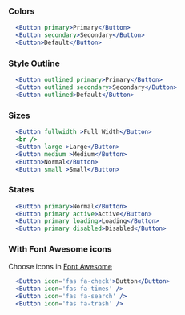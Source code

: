 ### Colors

```jsx
  <Button primary>Primary</Button>
  <Button secondary>Secondary</Button>
  <Button>Default</Button>
```

### Style Outline

```jsx
  <Button outlined primary>Primary</Button>
  <Button outlined secondary>Secondary</Button>
  <Button outlined>Default</Button>
```

### Sizes

```jsx
  <Button fullwidth >Full Width</Button>
  <br />
  <Button large >Large</Button>
  <Button medium >Medium</Button>
  <Button>Normal</Button>
  <Button small >Small</Button>
```

### States

```jsx
  <Button primary>Normal</Button>
  <Button primary active>Active</Button>
  <Button primary loading>Loading</Button>
  <Button primary disabled>Disabled</Button>
```

### With Font Awesome icons
Choose icons in [Font Awesome](https://fontawesome.com/icons)
```jsx
  <Button icon='fas fa-check'>Button</Button>
  <Button icon='fas fa-times' />
  <Button icon='fas fa-search' />
  <Button icon='fas fa-trash' />
```